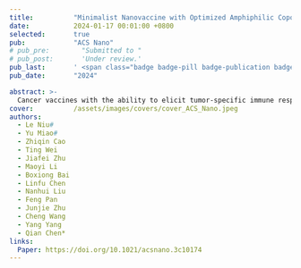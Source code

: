 ```yaml
---
title:          "Minimalist Nanovaccine with Optimized Amphiphilic Copolymers for Cancer Immunotherapy"
date:           2024-01-17 00:01:00 +0800
selected:       true
pub:            "ACS Nano"
# pub_pre:        "Submitted to "
# pub_post:       'Under review.'
pub_last:       ' <span class="badge badge-pill badge-publication badge-warning">Q1</span><span class="badge badge-pill badge-publication badge-success">IF=15.8</span>'
pub_date:       "2024"

abstract: >-
  Cancer vaccines with the ability to elicit tumor-specific immune responses have attracted significant interest in cancer immunotherapy. A key challenge for effective cancer vaccines is the spatiotemporal codelivery of antigens and adjuvants. Herein, we synthesized a copolymer library containing nine poly(ethylene glycol) methyl ether methacrylate-<i>co</i>-butyl methacrylate-<i>co</i>-2-(azepan-1-yl)ethyl methacrylate (PEGMA-<i>co</i>-BMA-<i>co</i>-C7AMA) graft copolymers with designed proportions of different components to regulate their properties. Among these polymers, C-25, with a C7AMA:BMA ratio at 1.5:1 and PEG wt % of 25%, was screened as the most effective nanovaccine carrier with enhanced ability to induce mouse bone marrow-derived dendritic cell (BMDC) maturation. Additionally, RNA-sequencing (RNA-Seq) analysis revealed that C-25 could activate dendritic cells (DCs) through multisignaling pathways to trigger potent immune effects. Then, the screened C-25 was used to encapsulate the model peptide antigen, OVA<sub>257-280</sub>, to form nanovaccine C-25/OVA<sub>257-280</sub>. It was found that the C-25/OVA<sub>257-280</sub> nanovaccine could effectively facilitate DC maturation and antigen cross-presentation without any other additional adjuvant and exhibited excellent prophylactic efficacy in the B16F10-OVA tumor model. Moreover, in combination with antiprogrammed cell death protein-ligand 1 (anti-PD-L1), the C-25/OVA<sub>257-280</sub> nanovaccine could significantly delay the growth of pre-existing tumors. Therefore, this work developed a minimalist nanovaccine with a simple formulation and high efficiency in activating tumor-specific immune responses, showing great potential for further application in cancer immunotherapy.
cover:          /assets/images/covers/cover_ACS_Nano.jpeg
authors:
  - Le Niu#
  - Yu Miao#
  - Zhiqin Cao
  - Ting Wei
  - Jiafei Zhu
  - Maoyi Li
  - Boxiong Bai
  - Linfu Chen
  - Nanhui Liu
  - Feng Pan
  - Junjie Zhu
  - Cheng Wang
  - Yang Yang
  - Qian Chen*
links:
  Paper: https://doi.org/10.1021/acsnano.3c10174
---
```

